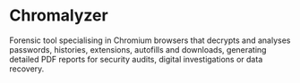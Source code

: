 # Chromalyzer
 Forensic tool specialising in Chromium browsers that decrypts and analyses passwords, histories, extensions, autofills and downloads, generating detailed PDF reports for security audits, digital investigations or data recovery. 
